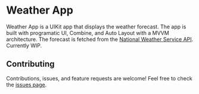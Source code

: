 # Weather App

Weather App is a UIKit app that displays the weather forecast. The app is built with programatic UI, Combine, and Auto Layout with a MVVM architecture. The forecast is fetched from the [National Weather Service API](https://www.weather.gov/documentation/services-web-api). Currently WIP.

## Contributing

Contributions, issues, and feature requests are welcome! Feel free to check the [issues page](https://github.com/iberatkaya/weather-uikit/issues).
